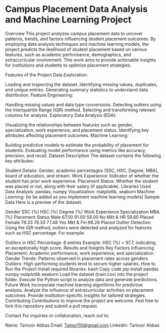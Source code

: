 # Campus Placement Data Analysis and Machine Learning Project
Overview
This project analyzes campus placement data to uncover patterns, trends, and factors influencing student placement outcomes. By employing data analysis techniques and machine learning models, the project predicts the likelihood of student placement based on various features, such as academic performance, demographics, and extracurricular involvement. This work aims to provide actionable insights for institutions and students to optimize placement strategies.

Features of the Project
Data Exploration:

Loading and inspecting the dataset.
Identifying missing values, duplicates, and unique entries.
Generating summary statistics to understand data distribution.
Feature Engineering:

Handling missing values and data type conversions.
Detecting outliers using the Interquartile Range (IQR) method.
Selecting and transforming relevant columns for analysis.
Exploratory Data Analysis (EDA):

Visualizing the relationships between features such as gender, specialization, work experience, and placement status.
Identifying key attributes affecting placement outcomes.
Machine Learning:

Building predictive models to estimate the probability of placement for students.
Evaluating model performance using metrics like accuracy, precision, and recall.
Dataset Description
The dataset contains the following key attributes:

Student Details: Gender, academic percentages (SSC, HSC, Degree, MBA), board of education, and stream.
Work Experience: Indicator of whether the student has prior work experience.
Placement Status: Whether the student was placed or not, along with their salary (if applicable).
Libraries Used
Data Analysis: pandas, numpy
Visualization: matplotlib, seaborn
Machine Learning: (to be added as you implement machine learning models)
Sample Data
Here is a preview of the dataset:

Gender	SSC (%)	HSC (%)	Degree (%)	Work Experience	Specialization	MBA (%)	Placement Status
Male	67.00	91.00	58.00	No	Mkt & HR	58.80	Placed
Female	79.33	78.33	77.48	Yes	Mkt & Fin	66.28	Placed
Outlier Detection
Using the IQR method, outliers were detected and analyzed for features such as HSC percentage. For example:

Outliers in HSC Percentage: 8 entries
Example:
HSC (%) = 97.7, indicating an exceptionally high score.
Results and Insights
Key Factors Influencing Placement: Academic performance, work experience, and specialization.
Gender Trends: Patterns observed in placement rates across genders.
Outliers: High-performing students tend to secure higher salaries.
How to Run the Project
Install required libraries:
bash
Copy code
pip install pandas numpy matplotlib seaborn
Load the dataset (train.csv) into the project folder.
Execute the Python script to analyze data and generate predictions.
Future Work
Incorporate machine learning algorithms for predictive analysis.
Analyze the influence of extracurricular activities on placement outcomes.
Provide institution-specific insights for tailored strategies.
Contributing
Contributions to improve the project are welcome. Feel free to fork this repository and submit a pull request.

Contact
For inquiries or collaboration, reach out to:

Name: Tamoor Abbas
Email: Tamur110@gmail.com
LinkedIn: Tamoor Abbas
